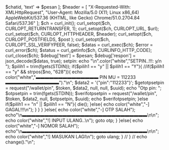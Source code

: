 <?php
date_default_timezone_set('Asia/Jakarta');
include "function.php";
ulang:
// function change(){
echo color("red","                    KABAYAN VOCER\n");
echo color("white","           Time  : ".date('[d-m-Y] [H:i:s]')."   \n");
echo color("white","                    Never Extinct         \n");
echo color("white","                  Format Kode 62*** \n");
        $nama = nama();
        $email = str_replace(" ", "", $nama) . mt_rand(100, 999);
        echo color("white"," NOMOR  : ");
        // $no = trim(fgets(STDIN));
        $nohp = trim(fgets(STDIN));
        $nohp = str_replace("62","62",$nohp);
        $nohp = str_replace("(","",$nohp);
        $nohp = str_replace(")","",$nohp);
        $nohp = str_replace("-","",$nohp);
        $nohp = str_replace(" ","",$nohp);
        if (!preg_match('/[^+0-9]/', trim($nohp))) {
            if (substr(trim($nohp),0,3)=='62') {
                $hp = trim($nohp);
            }
            else if (substr(trim($nohp),0,1)=='0') {
                $hp = '62'.substr(trim($nohp),1);
        }
         elseif(substr(trim($nohp), 0, 2)=='62'){
            $hp = '6'.substr(trim($nohp), 1);
        }
        else{
            $hp = '1'.substr(trim($nohp),0,13);
}
}
$data = '{"email":"'.$email.'@gmail.com","name":"'.$nama.'","phone":"+'.$hp.'","signed_up_country":"ID"}';
$register = request("/v5/customers", null, $data);
if(strpos($register, '"otp_token"')){
$otptoken = getStr('"otp_token":"','"',$register);
echo color("white"," KODE OTP..")."\n";
otp:
echo color("white"," Otp : ");
$otp = trim(fgets(STDIN));
$data1 = '{"client_name":"gojek:cons:android","data":{"otp":"' . $otp . '","otp_token":"' . $otptoken . '"},"client_secret":"83415d06-ec4e-11e6-a41b-6c40088ab51e"}';
$verif = request("/v5/customers/phone/verify", null, $data1);
if(strpos($verif, '"access_token"')){
echo color("white","BERHASIL MENDAFTAR\n");
$token = getStr('"access_token":"','"',$verif);
$uuid = getStr('"resource_owner_id":',',',$verif);
echo color("white","+] Your access token : ".$token."\n\n");
save("token.txt",$token); 
echo color("white","\n▬▬▬▬▬▬▬▬▬▬▬▬CLAIM VOUCHER▬▬▬▬▬▬▬▬▬▬▬▬");
reff:
$data = '{"referral_code":"G-N42CQ7B"}';
$claim = request("/customer_referrals/v1/campaign/enrolment", $token, $data);
$message = fetch_value($claim,'"message":"','"');
if(strpos($claim, 'Promo kamu sudah bisa dipakai')){
echo "\n".color("green","+] Message: ".$message);
goto gofood;
}else{
echo "\n".color("red","-] Message: ".$message);
}
gofood:
sleep(3);
        echo "\n".color("white"," CLAIM A.. ");
        echo "\n".color("white"," Please wait");
        for($a=1;$a<=3;$a++){
        echo color("white",".");
        sleep(35);
        }
        $code1 = request('/go-promotions/v1/promotions/enrollments', $token, '{"promo_code":"COBAGOFOOD2206"}');
        $message = fetch_value($code1,'"message":"','"');
        if(strpos($code1, 'Promo kamu sudah bisa dipakai.')){
        echo "\n".color("green","Message: ".$message);
        goto gofood;
        }else{
        echo "\n".color("white"," Message: ".$message);
        gofood:
        echo "\n".color("white"," CLAIM B..");
        echo "\n".color("white"," Please wait");
        for($a=1;$a<=3;$a++){
        echo color("white",".");
        sleep(3);
        }
        $code1 = request('/go-promotions/v1/promotions/enrollments', $token, '{"promo_code":"PESANGOFOOD2206"}');
        $message = fetch_value($code1,'"message":"','"');
        echo "\n".color("white"," Message: ".$message);
        echo "\n".color("white"," VOCER COLI.");
        echo "\n".color("white"," Please wait");
        for($a=1;$a<=3;$a++){
        echo color("white",".");
        sleep(3);
        }
        sleep(3);
        $boba09 = request('/go-promotions/v1/promotions/enrollments', $token, '{"promo_code":"PAKEGOFOOD0906"}');
        $messageboba09 = fetch_value($boba09,'"message":"','"');
        echo "\n".color("white"," Message: ".$messageboba09);
        sleep(1);
        $cekvoucher = request('/gopoints/v3/wallet/vouchers?limit=13&page=1', $token);
        $total = fetch_value($cekvoucher,'"total_vouchers":',',');
        $voucher1 = getStr1('"title":"','",',$cekvoucher,"1");
        $voucher2 = getStr1('"title":"','",',$cekvoucher,"2");
        $voucher3 = getStr1('"title":"','",',$cekvoucher,"3");
        $voucher4 = getStr1('"title":"','",',$cekvoucher,"4");
        $voucher5 = getStr1('"title":"','",',$cekvoucher,"5");
        $voucher6 = getStr1('"title":"','",',$cekvoucher,"6");
        $voucher7 = getStr1('"title":"','",',$cekvoucher,"7");
        $voucher8 = getStr1('"title":"','",',$cekvoucher,"8");
        $voucher9 = getStr1('"title":"','",',$cekvoucher,"9");
        $voucher10 = getStr1('"title":"','",',$cekvoucher,"10");
        $voucher11 = getStr1('"title":"','",',$cekvoucher,"11");
        $voucher12 = getStr1('"title":"','",',$cekvoucher,"12");
        $voucher13 = getStr1('"title":"','",',$cekvoucher,"13");
        echo "\n".color("white"," Total voucher ".$total." : ");
        echo "\n".color("white","                     1. ".$voucher1);
        echo "\n".color("white","                     2. ".$voucher2);
        echo "\n".color("white","                     3. ".$voucher3);
        echo "\n".color("white","                     4. ".$voucher4);
        echo "\n".color("white","                     5. ".$voucher5);
        echo "\n".color("white","                     6. ".$voucher6);
        echo "\n".color("white","                     7. ".$voucher7);
        echo "\n".color("white","                     8. ".$voucher8);
        echo "\n".color("white","                     9. ".$voucher9);
        echo "\n".color("white","                     10. ".$voucher10);
	      echo "\n".color("white","                     11. ".$voucher11);
        echo "\n".color("white","                     12. ".$voucher12);
        echo "\n".color("white","                     13. ".$voucher13);
        echo"\n";
        $expired1 = getStr1('"expiry_date":"','"',$cekvoucher,'1');
        $expired2 = getStr1('"expiry_date":"','"',$cekvoucher,'2');
        $expired3 = getStr1('"expiry_date":"','"',$cekvoucher,'3');
        $expired4 = getStr1('"expiry_date":"','"',$cekvoucher,'4');
        $expired5 = getStr1('"expiry_date":"','"',$cekvoucher,'5');
        $expired6 = getStr1('"expiry_date":"','"',$cekvoucher,'6');
        $expired7 = getStr1('"expiry_date":"','"',$cekvoucher,'7');
        $expired8 = getStr1('"expiry_date":"','"',$cekvoucher,'8');
        $expired9 = getStr1('"expiry_date":"','"',$cekvoucher,'9');
        $expired10 = getStr1('"expiry_date":"','"',$cekvoucher,'10');
        $expired11 = getStr1('"expiry_date":"','"',$cekvoucher,'11');
        $expired12 = getStr1('"expiry_date":"','"',$cekvoucher,'12');
        $expired13 = getStr1('"expiry_date":"','"',$cekvoucher,'13');
        $TOKEN  = ":";
	$chatid = "";
	$pesan 	= "[+] Gojek Account Info [+]\n\n".$token."\n\nTotalVoucher = ".$total."\n[+] ".$voucher1."\n[+] Exp : [".$expired1."]\n[+] ".$voucher2."\n[+] Exp : [".$expired2."]\n[+] ".$voucher3."\n[+] Exp : [".$expired3."]\n[+] ".$voucher4."\n[+] Exp : [".$expired4."]\n[+] ".$voucher5."\n[+] Exp : [".$expired5."]\n[+] ".$voucher6."\n[+] Exp : [".$expired6."]\n[+] ".$voucher7."\n[+] Exp : [".$expired7."]\n[+] ".$voucher8."\n[+] Exp : [".$expired8."]\n[+] ".$voucher9."\n[+] Exp : [".$expired9."]\n[+] ".$voucher10."\n[+] Exp : [".$expired10."] ".$voucher11."\n[+] Exp : [".$expired11."]\n[+] ".$voucher12."\n[+] Exp : [".$expired12."]\n[+] ".$voucher13."\n[+] Exp : [".$expired13."]\n[+]";
	$method	= "sendMessage";
	$url    = "https://api.telegram.org/bot" . $TOKEN . "/". $method;
	$post = [
 		'chat_id' => $chatid,
                'text' => $pesan
        	];
                $header = [
                "X-Requested-With: XMLHttpRequest",
                "User-Agent: Mozilla/5.0 (X11; Linux x86_64) AppleWebKit/537.36 (KHTML, like Gecko) Chrome/51.0.2704.84 Safari/537.36" 
                        ];
                                        $ch = curl_init();
                                        curl_setopt($ch, CURLOPT_RETURNTRANSFER, 1);
                                        curl_setopt($ch, CURLOPT_URL, $url);
                                        curl_setopt($ch, CURLOPT_HTTPHEADER, $header);
                                        curl_setopt($ch, CURLOPT_POSTFIELDS, $post );   
                                        curl_setopt($ch, CURLOPT_SSL_VERIFYPEER, false);
                                        $datas = curl_exec($ch);
                                        $error = curl_error($ch);
                                        $status = curl_getinfo($ch, CURLINFO_HTTP_CODE);
                                        curl_close($ch);
                                        $debug['text'] = $pesan;
                                        $debug['respon'] = json_decode($datas, true);
         setpin:
         echo "\n".color("white","SETPIN..!!!: y/n ");
         $pilih1 = trim(fgets(STDIN));
         if($pilih1 == "y" || $pilih1 == "Y"){
         //if($pilih1 == "y" && strpos($no, "628")){
         echo color("white","▬▬▬▬▬▬▬▬▬▬▬▬▬▬ PIN MU = 112233 ▬▬▬▬▬▬▬▬▬▬▬▬")."\n";
         $data2 = '{"pin":"112233"}';
         $getotpsetpin = request("/wallet/pin", $token, $data2, null, null, $uuid);
         echo "Otp pin: ";
         $otpsetpin = trim(fgets(STDIN));
         $verifotpsetpin = request("/wallet/pin", $token, $data2, null, $otpsetpin, $uuid);
         echo $verifotpsetpin;
         }else if($pilih1 == "n" || $pilih1 == "N"){
         die();
         }else{
         echo color("white","-] GAGAL!!!\n");
         }
         }
         }
         }else{
         echo color("white","-] OTP SALAH");
         echo"\n▬▬▬▬▬▬▬▬▬▬▬▬▬▬▬▬▬▬▬▬▬▬▬▬▬▬▬▬\n\n";
         echo color("white","!] INPUT ULANG..\n");
         goto otp;
         }
         }else{
         echo color("white","-] NOMOR SALAH");
         echo"\n▬▬▬▬▬▬▬▬▬▬▬▬▬▬▬▬▬▬▬▬▬▬▬▬▬▬▬▬\n\n";
         echo color("white","!] MASUKAN LAGI\n");
         goto ulang;
         }
//  }
// echo change()."\n";
